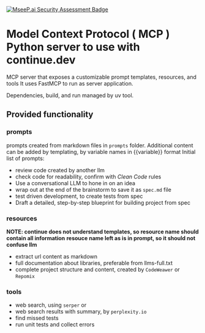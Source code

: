 [![MseeP.ai Security Assessment Badge](https://mseep.net/pr/alexsmirnov-mcp-server-continue-badge.png)](https://mseep.ai/app/alexsmirnov-mcp-server-continue)


# Model Context Protocol ( MCP ) Python server to use with continue.dev
MCP server that exposes a customizable prompt templates, resources, and tools
It uses FastMCP to run as server application.

Dependencies, build, and run managed by uv tool.

## Provided functionality
### prompts
prompts created from markdown files in `prompts` folder. 
Additional content can be added by templating, by variable names in {{variable}} format
Initial list of prompts:
- review code created by another llm
- check code for readability, confirm with *Clean Code* rules
- Use a conversational LLM to hone in on an idea
- wrap out at the end of the brainstorm to save it as `spec.md` file
- test driven development, to create tests from spec
- Draft a detailed, step-by-step blueprint for building project from spec

### resources
**NOTE: continue does not understand templates, so resource name should contain all information**
**resouce name left as is in prompt, so it should not confuse llm**
- extract url content as markdown
- full documentation about libraries, preferable from llms-full.txt
- complete project structure and content, created by `CodeWeawer` or `Repomix`

### tools
- web search, using `serper` or  
- web search results with summary, by `perplexity.io`
- find missed tests
- run unit tests and collect errors